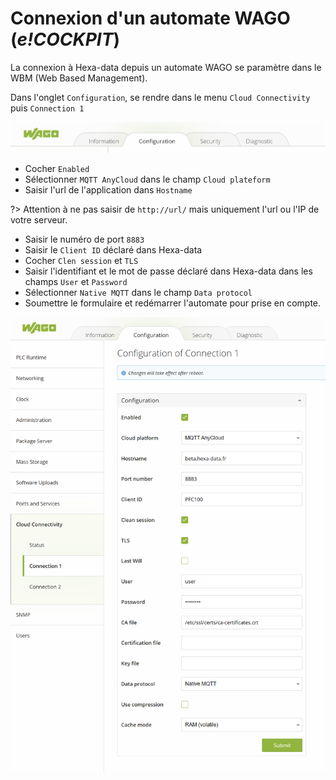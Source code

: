 # Connexion d'un automate WAGO (_e!COCKPIT_)

La connexion à Hexa-data depuis un automate WAGO se paramètre dans le WBM (Web Based Management).

Dans l'onglet ```Configuration```, se rendre dans le menu ```Cloud Connectivity``` puis ```Connection 1```

![alt](./_medias/navWbmWago.png ':size=70%')

* Cocher ```Enabled```
* Sélectionner ```MQTT AnyCloud``` dans le champ ```Cloud plateform```
* Saisir l'url de l'application dans ```Hostname```

?> Attention à ne pas saisir de ```http://url/``` mais uniquement l'url ou l'IP de votre serveur.

* Saisir le numéro de port ```8883```
* Saisir le ```Client ID``` déclaré dans Hexa-data
* Cocher ```Clen session``` et ```TLS```
* Saisir l'identifiant et le mot de passe déclaré dans Hexa-data dans les champs ```User``` et ```Password```
* Sélectionner ```Native MQTT``` dans le champ ```Data protocol```
* Soumettre le formulaire et redémarrer l'automate pour prise en compte.

![alt](./_medias/formWbmWago.png ':size=70%')



